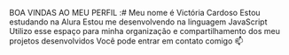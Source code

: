 BOA VINDAS AO MEU PERFIL :#
Meu nome é Victória Cardoso
  Estou estudando na Alura
  Estou me desenvolvendo na linguagem JavaScript
  Utilizo esse espaço para minha organização e compartilhamento dos meu projetos desenvolvidos
Você pode entrar em contato comigo 📫
